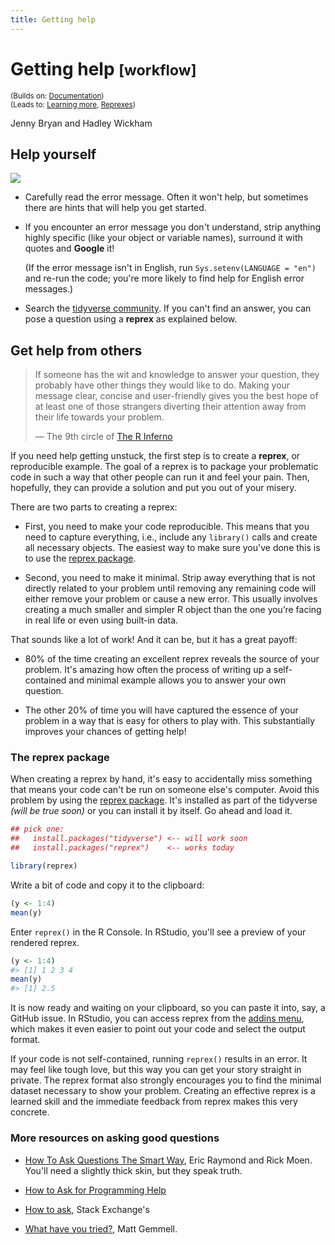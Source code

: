 ```yaml
---
title: Getting help
---
```


<!-- Generated automatically from getting-help.yml. Do not edit by hand -->

# Getting help <small class='workflow'>[workflow]</small>
<small>(Builds on: [Documentation](documentation.md))</small>  
<small>(Leads to: [Learning more](learning-more.md), [Reprexes](reprexes.md))</small>

Jenny Bryan and Hadley Wickham

Help yourself
-------------

![](https://imgs.xkcd.com/comics/tech_support_cheat_sheet.png)

-   Carefully read the error message. Often it won't help, but sometimes there are hints that will help you get started.

-   If you encounter an error message you don't understand, strip anything highly specific (like your object or variable names), surround it with quotes and **Google** it!

    (If the error message isn't in English, run `Sys.setenv(LANGUAGE = "en")` and re-run the code; you're more likely to find help for English error messages.)

-   Search the [tidyverse community](https://community.rstudio.com/c/tidyverse). If you can't find an answer, you can pose a question using a **reprex** as explained below.

Get help from others
--------------------

> If someone has the wit and knowledge to answer your question, they probably have other things they would like to do. Making your message clear, concise and user-friendly gives you the best hope of at least one of those strangers diverting their attention away from their life towards your problem.
>
> — The 9th circle of [The R Inferno](http://www.burns-stat.com/documents/books/the-r-inferno/)

If you need help getting unstuck, the first step is to create a **reprex**, or reproducible example. The goal of a reprex is to package your problematic code in such a way that other people can run it and feel your pain. Then, hopefully, they can provide a solution and put you out of your misery.

There are two parts to creating a reprex:

-   First, you need to make your code reproducible. This means that you need to capture everything, i.e., include any `library()` calls and create all necessary objects. The easiest way to make sure you've done this is to use the [reprex package](/help#reprex-pkg).

-   Second, you need to make it minimal. Strip away everything that is not directly related to your problem until removing any remaining code will either remove your problem or cause a new error. This usually involves creating a much smaller and simpler R object than the one you’re facing in real life or even using built-in data.

That sounds like a lot of work! And it can be, but it has a great payoff:

-   80% of the time creating an excellent reprex reveals the source of your problem. It's amazing how often the process of writing up a self-contained and minimal example allows you to answer your own question.

-   The other 20% of time you will have captured the essence of your problem in a way that is easy for others to play with. This substantially improves your chances of getting help!

### The reprex package

When creating a reprex by hand, it's easy to accidentally miss something that means your code can't be run on someone else's computer. Avoid this problem by using the [reprex package](http://reprex.tidyverse.org). It's installed as part of the tidyverse *(will be true soon)* or you can install it by itself. Go ahead and load it.

``` r
## pick one:
##   install.packages("tidyverse") <-- will work soon
##   install.packages("reprex")    <-- works today

library(reprex)
```

Write a bit of code and copy it to the clipboard:

``` r
(y <- 1:4)
mean(y)
```

Enter `reprex()` in the R Console. In RStudio, you'll see a preview of your rendered reprex.

``` r
(y <- 1:4)
#> [1] 1 2 3 4
mean(y)
#> [1] 2.5
```

It is now ready and waiting on your clipboard, so you can paste it into, say, a GitHub issue. In RStudio, you can access reprex from the [addins menu](https://rstudio.github.io/rstudioaddins/), which makes it even easier to point out your code and select the output format.

If your code is not self-contained, running `reprex()` results in an error. It may feel like tough love, but this way you can get your story straight in private. The reprex format also strongly encourages you to find the minimal dataset necessary to show your problem. Creating an effective reprex is a learned skill and the immediate feedback from reprex makes this very concrete.

### More resources on asking good questions

-   [How To Ask Questions The Smart Way](http://www.catb.org/~esr/faqs/smart-questions.html), Eric Raymond and Rick Moen. You'll need a slightly thick skin, but they speak truth.

-   [How to Ask for Programming Help](http://codingkilledthecat.wordpress.com/2012/06/26/how-to-ask-for-programming-help/)

-   [How to ask](https://codereview.stackexchange.com/help/how-to-ask), Stack Exchange's

-   [What have you tried?](http://mattgemmell.com/what-have-you-tried/), Matt Gemmell.
